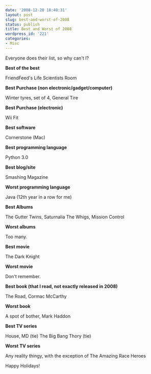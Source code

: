 ```yaml
---
date: '2008-12-20 18:40:31'
layout: post
slug: best-and-worst-of-2008
status: publish
title: Best and Worst of 2008
wordpress_id: '221'
categories:
- Misc
---
```


Everyone does their list, so why can't I?

**Best of the best**

FriendFeed's Life Scientists Room

**Best Purchase (non electronic/gadget/computer)**

Winter tyres, set of 4, General Tire

**Best Purchase (electronic)**

Wii Fit

**Best software**

Cornerstone (Mac)

**Best programming language**

Python 3.0

**Best blog/site**

Smashing Magazine

**Worst programming language**

Java (12th year in a row for me)

**Best Albums**

The Gutter Twins, Saturnalia
The Whigs, Mission Control

**Worst albums**

Too many.

**Best movie**

The Dark Knight

**Worst movie**

Don't remember.

**Best book (that I read, not exactly released in 2008)**

The Road, Cormac McCarthy

**Worst book**

A spot of bother, Mark Haddon

**Best TV series**

House, MD (tie)
The Big Bang Thory (tie)

**Worst TV series**

Any reality thingy, with the exception of The Amazing Race
Heroes





Happy Holidays!
